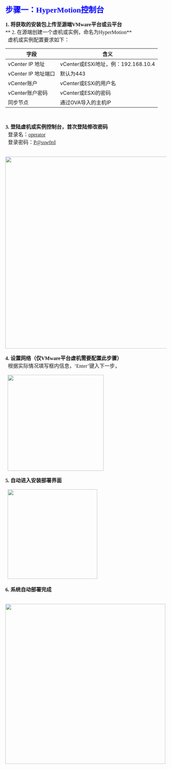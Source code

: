 






<font face="方正正黑简体" size=5 color=blue >**步骤一：HyperMotion控制台**  </font> 
 </br></br>
<font face="中易宋体" size=3>**1.   将获取的安装包上传至源端VMware平台或云平台**
</font>
</br>
<font face="中易宋体" size=3>** 2.    在源端创建一个虚机或实例，命名为HyperMotion**
</font>
</br><font face="中易宋体" size=3>&ensp;虚机或实例配置要求如下：
</font>
</br>

字段  | 含义
------------- | -------------
vCenter IP 地址  | vCenter或ESXi地址，例：192.168.10.4
vCenter IP 地址端口  | 默认为443
vCenter账户  | vCenter或ESXi的用户名
vCenter账户密码  | vCenter或ESXi的密码
同步节点 | 通过OVA导入的主机IP

</br>

<font face="中易宋体" size=3>**3.  登陆虚机或实例控制台，首次登陆修改密码**
</font>
</br><font face="中易宋体" size=3>&ensp;登录名：<u>operator</u>
</font>
</br><font face="中易宋体" size=3>&ensp;登录密码：<u>P@ssw0rd</u>
</font>
</br>
</br>
&ensp;<img src="https://oneprocloud.oss-cn-beijing.aliyuncs.com/image_hm_danji/3.png" width="600">
</br>
</br>
<font face="中易宋体" size=3>**4.  设置网络（仅VMware平台虚机需要配置此步骤）**
</font>
</br><font face="中易宋体" size=3>&ensp;根据实际情况填写框内信息，‘Enter’键入下一步，
</font>
</br>
</br>
&ensp;<img src="https://oneprocloud.oss-cn-beijing.aliyuncs.com/image_hm_danji/4.png" width="300">
</br>

<font face="中易宋体" size=3>**5.  自动进入安装部署界面**
</font>
</br>
</br>
&ensp;<img src="https://oneprocloud.oss-cn-beijing.aliyuncs.com/image_hm_danji/5.png" width="280">
</br>
</br>
<font face="中易宋体" size=3>**6.  系统自动部署完成**
</font>
</br>
</br>
&ensp;<img src="https://oneprocloud.oss-cn-beijing.aliyuncs.com/image_hm_danji/7.png" width="500">
</br>
</br>
